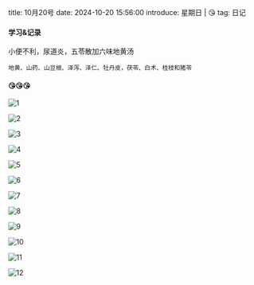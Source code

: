 title: 10月20号
date: 2024-10-20 15:56:00
introduce: 星期日 | 😘
tag: 日记

#### 学习&记录

小便不利，尿道炎，五苓散加六味地黄汤

`地黄、山药、山豆根、泽泻、泽仁、牡丹皮，茯苓、白术、桂枝和猪苓`

#### 😘😘😘

![1](/static/img/2024/10/20/1.jpg)

![2](/static/img/2024/10/20/2.jpg)

![3](/static/img/2024/10/20/3.jpg)

![4](/static/img/2024/10/20/4.jpg)

![5](/static/img/2024/10/20/5.jpg)

![6](/static/img/2024/10/20/6.jpg)

![7](/static/img/2024/10/20/7.jpg)

![8](/static/img/2024/10/20/8.jpg)

![9](/static/img/2024/10/20/9.jpg)

![10](/static/img/2024/10/20/10.jpg)

![11](/static/img/2024/10/20/11.jpg)

![12](/static/img/2024/10/20/12.jpg)

